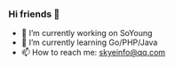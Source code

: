 ### Hi friends 👋

<!--
**SkyeInfo/SkyeInfo** is a ✨ _special_ ✨ repository because its `README.md` (this file) appears on your GitHub profile.

Here are some ideas to get you started:
-->
- 🔭 I’m currently working on SoYoung
- 🌱 I’m currently learning Go/PHP/Java
- 📫 How to reach me: skyeinfo@qq.com

